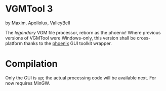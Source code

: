 # VGMTool 3

by Maxim, Apollolux, ValleyBell

The *legendary* VGM file processor, reborn as the phoenix! Where previous versions of VGMTool were Windows-only, this version shall be cross-platform thanks to the [phoenix](http://byuu.org) GUI toolkit wrapper.

# Compilation

Only the GUI is up; the actual processing code will be available next.
For now requires MinGW.
